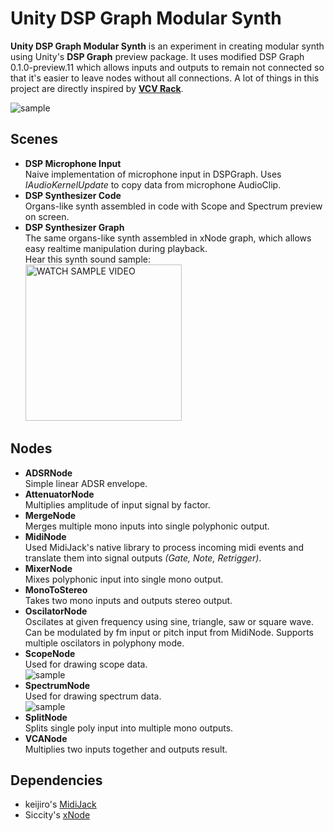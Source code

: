 # Unity DSP Graph Modular Synth
**Unity DSP Graph Modular Synth** is an experiment in creating modular synth using Unity's **DSP Graph** preview package.
It uses modified DSP Graph 0.1.0-preview.11 which allows inputs and outputs to remain not connected so that it's easier to leave nodes without all connections.
A lot of things in this project are directly inspired by **[VCV Rack](https://vcvrack.com)**.

![sample](https://github.com/aksyr/Unity-DSP-Graph-Modular-Synth/raw/master/sampleGraph.png)

Scenes
------
- **DSP Microphone Input**<br>
  Naive implementation of microphone input in DSPGraph. Uses *IAudioKernelUpdate* to copy data from microphone AudioClip.
- **DSP Synthesizer Code**<br>
  Organs-like synth assembled in code with Scope and Spectrum preview on screen.
- **DSP Synthesizer Graph**<br>
  The same organs-like synth assembled in xNode graph, which allows easy realtime manipulation during playback.<br>
  Hear this synth sound sample:<br>
      <a href="http://www.youtube.com/watch?feature=player_embedded&v=PNYKHUhx-k0
" target="_blank"><img src="https://i.imgur.com/Fh1psuW.png" 
alt="WATCH SAMPLE VIDEO" width="250" height="250" border="0" /></a>

Nodes
-----
- **ADSRNode**<br>
  Simple linear ADSR envelope.
- **AttenuatorNode**<br>
  Multiplies amplitude of input signal by factor.
- **MergeNode**<br>
  Merges multiple mono inputs into single polyphonic output.
- **MidiNode**<br>
  Used MidiJack's native library to process incoming midi events and translate them into signal outputs *(Gate, Note, Retrigger)*.
- **MixerNode**<br>
  Mixes polyphonic input into single mono output.
- **MonoToStereo**<br>
  Takes two mono inputs and outputs stereo output.
- **OscilatorNode**<br>
  Oscilates at given frequency using sine, triangle, saw or square wave. Can be modulated by fm input or pitch input from MidiNode. Supports multiple oscilators in polyphony mode.
- **ScopeNode**<br>
  Used for drawing scope data.<br>
  ![sample](https://github.com/aksyr/Unity-DSP-Graph-Modular-Synth/raw/master/sampleScope.gif)
- **SpectrumNode**<br>
  Used for drawing spectrum data.<br>
  ![sample](https://github.com/aksyr/Unity-DSP-Graph-Modular-Synth/raw/master/sampleSpectrum.gif)
- **SplitNode**<br>
  Splits single poly input into multiple mono outputs.
- **VCANode**<br>
  Multiplies two inputs together and outputs result.

Dependencies
------------
* keijiro's [MidiJack](https://github.com/keijiro/MidiJack)
* Siccity's [xNode](https://github.com/Siccity/xNode)
